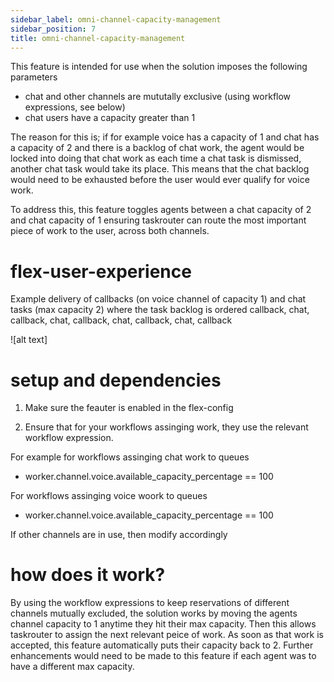 ```yaml
---
sidebar_label: omni-channel-capacity-management
sidebar_position: 7
title: omni-channel-capacity-management
---
```


This feature is intended for use when the solution imposes the following parameters

- chat and other channels are mututally exclusive (using workflow expressions, see below)
- chat users have a capacity greater than 1

The reason for this is; if for example voice has a capacity of 1 and chat has a capacity of 2 and there is a backlog of chat work, the agent would be locked into doing that chat work as each time a chat task is dismissed, another chat task would take its place. This means that the chat backlog would
need to be exhausted before the user would ever qualify for voice work.

To address this, this feature toggles agents between a chat capacity of 2 and chat capacity of 1 ensuring taskrouter can route the most important piece of work to the user, across both channels.

# flex-user-experience

Example delivery of callbacks (on voice channel of capacity 1) and chat tasks (max capacity 2) where the task backlog is ordered callback, chat, callback, chat, callback, chat, callback, chat, callback

![alt text]

# setup and dependencies

1. Make sure the feauter is enabled in the flex-config

2. Ensure that for your workflows assinging work, they use the relevant workflow expression.

For example for workflows assinging chat work to queues

- worker.channel.voice.available_capacity_percentage == 100

For workflows assinging voice woork to queues

- worker.channel.voice.available_capacity_percentage == 100

If other channels are in use, then modify accordingly

# how does it work?

By using the workflow expressions to keep reservations of different channels mutually excluded, the solution works by moving the agents channel capacity to 1 anytime they hit their max capacity. Then this allows taskrouter to assign the next relevant peice of work. As soon as that work is accepted, this feature automatically puts their capacity back to 2. Further enhancements would need to be made to this feature if each agent was to have a different max capacity.
